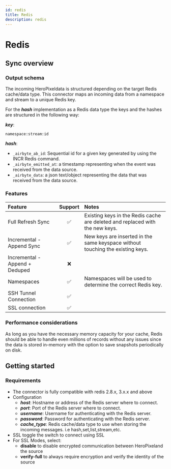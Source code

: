 ```yaml
---
id: redis
title: Redis
description: redis
---
```


# Redis

## Sync overview

### Output schema

The incoming HeroPixeldata is structured depending on the target Redis cache/data type.
This connector maps an incoming data from a namespace and stream to a unique Redis key.

For the **_hash_** implementation as a Redis data type the keys and the hashes are structured in the following way:

**_key_**:

    namespace:stream:id

**_hash_**:

- `_airbyte_ab_id`: Sequential id for a given key generated by using the INCR Redis command.
- `_airbyte_emitted_at`: a timestamp representing when the event was received from the data source.
- `_airbyte_data`: a json text/object representing the data that was received from the data source.

### Features

| Feature                        | Support | Notes                                                                          |
| :----------------------------- | :-----: | :----------------------------------------------------------------------------- |
| Full Refresh Sync              |   ✅    | Existing keys in the Redis cache are deleted and replaced with the new keys.   |
| Incremental - Append Sync      |   ✅    | New keys are inserted in the same keyspace without touching the existing keys. |
| Incremental - Append + Deduped |   ❌    |                                                                                |
| Namespaces                     |   ✅    | Namespaces will be used to determine the correct Redis key.                    |
| SSH Tunnel Connection          |   ✅    |                                                                                |
| SSL connection                 |   ✅    |                                                                                |

### Performance considerations

As long as you have the necessary memory capacity for your cache, Redis should be able to handle even millions of records without any issues since the data is stored in-memory with the option to
save snapshots periodically on disk.

## Getting started

### Requirements

- The connector is fully compatible with redis 2.8.x, 3.x.x and above
- Configuration
  - **_host_**: Hostname or address of the Redis server where to connect.
  - **_port_**: Port of the Redis server where to connect.
  - **_username_**: Username for authenticating with the Redis server.
  - **_password_**: Password for authenticating with the Redis server.
  - **_cache_type_**: Redis cache/data type to use when storing the incoming messages. i.e hash,set,list,stream,etc.
- SSL toggle the switch to connect using SSL
- For SSL Modes, select:
  - **disable** to disable encrypted communication between HeroPixeland the source
  - **verify-full** to always require encryption and verify the identity of the source
